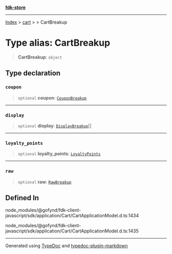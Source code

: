 [**fdk-store**](../../../README.md)
***

[Index](../../../API.md) > [cart](../../README.md) > [<internal>](../README.md) > CartBreakup

# Type alias: CartBreakup

> **CartBreakup**: `object`

## Type declaration

### `coupon`

> `optional` **coupon**: [`CouponBreakup`](type-alias.CouponBreakup.md)

***

### `display`

> `optional` **display**: [`DisplayBreakup`](type-alias.DisplayBreakup.md)[]

***

### `loyalty_points`

> `optional` **loyalty\_points**: [`LoyaltyPoints`](type-alias.LoyaltyPoints.md)

***

### `raw`

> `optional` **raw**: [`RawBreakup`](type-alias.RawBreakup.md)

## Defined In

node\_modules/@gofynd/fdk-client-javascript/sdk/application/Cart/CartApplicationModel.d.ts:1434

node\_modules/@gofynd/fdk-client-javascript/sdk/application/Cart/CartApplicationModel.d.ts:1435

***
Generated using [TypeDoc](https://typedoc.org/) and [typedoc-plugin-markdown](https://www.npmjs.com/package/typedoc-plugin-markdown)
